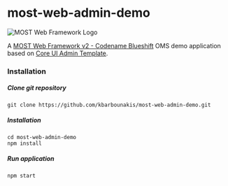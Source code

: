 # most-web-admin-demo

![MOST Web Framework Logo](https://www.themost.io/assets/images/most_logo_sw_240.png)

A [MOST Web Framework v2 - Codename Blueshift](https://github.com/kbarbounakis/most-web) OMS demo application based on [Core UI Admin Template](https://github.com/mrholek/CoreUI-Free-Bootstrap-Admin-Template).

### Installation

##### Clone git repository

    git clone https://github.com/kbarbounakis/most-web-admin-demo.git

##### Installation

    cd most-web-admin-demo
    npm install

##### Run application

    npm start



